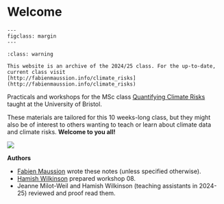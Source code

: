 # Welcome

```{figure} img/logo_uob_small.jpg
---
figclass: margin
---
```

```{admonition} Warning
:class: warning

This website is an archive of the 2024/25 class. For the up-to-date, current class visit 
[http://fabienmaussion.info/climate_risks](http://fabienmaussion.info/climate_risks)
```

Practicals and workshops for the MSc class [Quantifying Climate Risks](https://www.bris.ac.uk/unit-programme-catalogue/UnitDetails.jsa?ayrCode=24%2F25&unitCode=GEOGM0045) taught at the University of Bristol.

These materials are tailored for this 10 weeks-long class, but they might also be of interest to others wanting to teach or learn about climate data and climate risks. **Welcome to you all!**

![](img/welcome_img.jpg)

**Authors**

- [Fabien Maussion](http://fabienmaussion.info/) wrote these notes (unless specified otherwise).
- [Hamish Wilkinson](https://www.linkedin.com/in/hamish-wilkinson-87b34a185) prepared workshop 08.
- Jeanne Milot-Weil and Hamish Wilkinson (teaching assistants in 2024-25) reviewed and proof read them.
